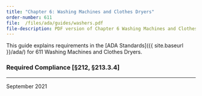 ```yaml
---
title: "Chapter 6: Washing Machines and Clothes Dryers"
order-number: 611
file:  /files/ada/guides/washers.pdf
file-description: PDF version of Chapter 6 Washing Machines and Clothes Dryers Guide
---
```


This guide explains requirements in the [ADA Standards]({{ site.baseurl }}/ada/) for 611 Washing Machines and Clothes Dryers. 

### Required Compliance [§212, §213.3.4]


----

September 2021
